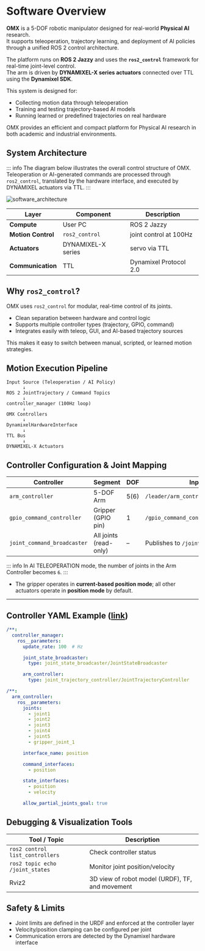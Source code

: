 # Software Overview

**OMX** is a 5-DOF robotic manipulator designed for real-world **Physical AI** research.  
It supports teleoperation, trajectory learning, and deployment of AI policies through a unified ROS 2 control architecture.

The platform runs on **ROS 2 Jazzy** and uses the **`ros2_control`** framework for real-time joint-level control.  
The arm is driven by **DYNAMIXEL-X series actuators** connected over TTL using the **Dynamixel SDK**.

This system is designed for:

- Collecting motion data through teleoperation
- Training and testing trajectory-based AI models
- Running learned or predefined trajectories on real hardware

OMX provides an efficient and compact platform for Physical AI research in both academic and industrial environments.

## System Architecture
::: info
 The diagram below illustrates the overall control structure of OMX.
 Teleoperation or AI-generated commands are processed through `ros2_control`, translated by the hardware interface, and executed by DYNAMIXEL actuators via TTL.
:::

![software_architecture](/specifications/omx/omx_architecture.png)

| Layer | Component | Description |
| --- | --- | --- |
| **Compute** | User PC | ROS 2 Jazzy  |
| **Motion Control** | `ros2_control` | joint control at 100Hz |
| **Actuators** | DYNAMIXEL-X series | servo via TTL |
| **Communication** | TTL | Dynamixel Protocol 2.0 |

## Why `ros2_control`?

OMX uses `ros2_control` for modular, real-time control of its joints.

- Clean separation between hardware and control logic
- Supports multiple controller types (trajectory, GPIO, command)
- Integrates easily with teleop, GUI, and AI-based trajectory sources

This makes it easy to switch between manual, scripted, or learned motion strategies.

## Motion Execution Pipeline

```
Input Source (Teleoperation / AI Policy)
      ↓
ROS 2 JointTrajectory / Command Topics
      ↓
controller_manager (100Hz loop)
      ↓
OMX Controllers
      ↓
DynamixelHardwareInterface
      ↓
TTL Bus
      ↓
DYNAMIXEL-X Actuators
```

## Controller Configuration & Joint Mapping

| Controller                | Segment             | DOF | Input Topic                                    |
|---------------------------|---------------------|-----|------------------------------------------------|
| `arm_controller`          | 5-DOF Arm           | 5(6)   | `/leader/arm_controller/joint_trajectory`      |
| `gpio_command_controller` | Gripper (GPIO pin)  | 1   | `/gpio_command_controller/commands`        |
| `joint_command_broadcaster` | All joints (read-only) | –   | Publishes to `/joint_states`                   |
::: info
 In AI TELEOPERATION mode, the number of joints in the Arm Controller becomes `6`.
:::
- The gripper operates in **current-based position mode**; all other actuators operate in **position mode** by default.

---

## Controller YAML Example ([link](https://github.com/ROBOTIS-GIT/open_manipulator/blob/main/open_manipulator_bringup/config/omx_f_follower_ai/hardware_controller_manager.yaml))

```yaml
/**:
  controller_manager:
    ros__parameters:
      update_rate: 100  # Hz

      joint_state_broadcaster:
        type: joint_state_broadcaster/JointStateBroadcaster

      arm_controller:
        type: joint_trajectory_controller/JointTrajectoryController

/**:
  arm_controller:
    ros__parameters:
      joints:
        - joint1
        - joint2
        - joint3
        - joint4
        - joint5
        - gripper_joint_1

      interface_name: position

      command_interfaces:
        - position

      state_interfaces:
        - position
        - velocity

      allow_partial_joints_goal: true
```

## Debugging & Visualization Tools

| Tool / Topic | Description |
|--------------|-------------|
| `ros2 control list_controllers` | Check controller status |
| `ros2 topic echo /joint_states` | Monitor joint position/velocity |
| Rviz2 | 3D view of robot model (URDF), TF, and movement |


## Safety & Limits

- Joint limits are defined in the URDF and enforced at the controller layer
- Velocity/position clamping can be configured per joint
- Communication errors are detected by the Dynamixel hardware interface

